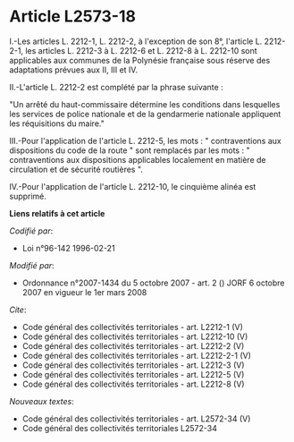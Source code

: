 # Article L2573-18

I.-Les articles L. 2212-1, L. 2212-2, à l'exception de son 8°, l'article L. 2212-2-1, les articles L. 2212-3 à L. 2212-6 et
L. 2212-8 à L. 2212-10 sont applicables aux communes de la Polynésie française sous réserve des adaptations prévues aux II,
III et IV. 

II.-L'article L. 2212-2 est complété par la phrase suivante : 

"Un arrêté du haut-commissaire détermine les conditions dans lesquelles les services de police nationale et de la gendarmerie
nationale appliquent les réquisitions du maire." 

III.-Pour l'application de l'article L. 2212-5, les mots : " contraventions aux dispositions du code de la route " sont
remplacés par les mots : " contraventions aux dispositions applicables localement en matière de circulation et de sécurité
routières ". 

IV.-Pour l'application de l'article L. 2212-10, le cinquième alinéa est supprimé.

**Liens relatifs à cet article**

_Codifié par_:

  - Loi n°96-142 1996-02-21

_Modifié par_:

  - Ordonnance n°2007-1434 du 5 octobre 2007 - art. 2 () JORF 6 octobre 2007 en vigueur le 1er mars 2008

_Cite_:

  - Code général des collectivités territoriales - art. L2212-1 (V)
  - Code général des collectivités territoriales - art. L2212-10 (V)
  - Code général des collectivités territoriales - art. L2212-2 (V)
  - Code général des collectivités territoriales - art. L2212-2-1 (V)
  - Code général des collectivités territoriales - art. L2212-3 (V)
  - Code général des collectivités territoriales - art. L2212-5 (V)
  - Code général des collectivités territoriales - art. L2212-8 (V)

_Nouveaux textes_:

  - Code général des collectivités territoriales - art. L2572-34 (V)
  - Code général des collectivités territoriales L2572-34
